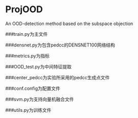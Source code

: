 # ProjOOD
An OOD-detection method based on the subspace objection 

###train.py为主文件

###densnet.py为包含pedcc的DENSNET100网络结构

###metrics.py为指标

###OOD_test.py为中间特征提取

###center_pedcc为实验所采用的pedcc生成点文件

###conf.config为配置文件

###svm.py为支持向量机融合文件

###utils.py为训练文件
